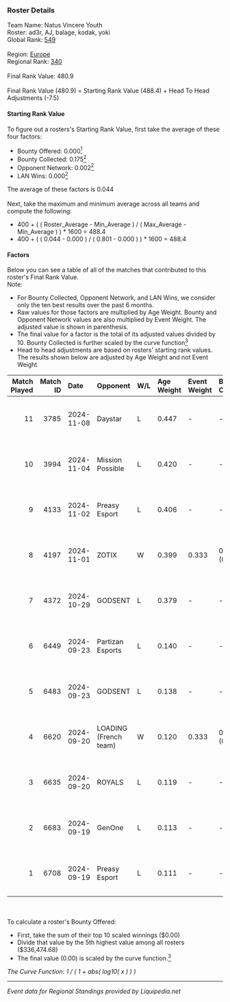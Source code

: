 ### Roster Details<br />
Team Name: Natus Vincere Youth<br />
Roster: ad3r, AJ, balage, kodak, yoki<br />
Global Rank: [549](../standings_global.md)<br />
<br />
Region: [Europe]( ../standings_europe.md)<br />
Regional Rank: [340]( ../standings_europe.md)<br />
<br />
Final Rank Value:  480.9<br />
<br />
Final Rank Value (480.9) = Starting Rank Value (488.4) + Head To Head Adjustments (-7.5)<br />

#### Starting Rank Value<br />
To figure out a rosters's Starting Rank Value, first take the average of these four factors:<br />
- Bounty Offered: 0.000[<sup>1</sup>](#table2)
- Bounty Collected: 0.175[<sup>2</sup>](#table1)
- Opponent Network: 0.002[<sup>2</sup>](#table1)
- LAN Wins: 0.000[<sup>2</sup>](#table1)

The average of these factors is 0.044<br />
<br />
Next, take the maximum and minimum average across all teams and compute the following:<br />
- 400 + ( ( Roster_Average - Min_Average ) / ( Max_Average - Min_Average ) ) * 1600 = 488.4
- 400 + ( ( 0.044 - 0.000 ) / ( 0.801 - 0.000 ) ) * 1600 = 488.4


#### Factors<br />
Below you can see a table of all of the matches that contributed to this roster's Final Rank Value.<br />
Note:<br />

- For Bounty Collected, Opponent Network, and LAN Wins, we consider only the ten best results over the past 6 months.
- Raw values for those factors are multiplied by Age Weight. Bounty and Opponent Network values are also multiplied by Event Weight. The adjusted value is shown in parenthesis.
- The final value for a factor is the total of its adjusted values divided by 10. Bounty Collected is further scaled by the curve function[<sup>3</sup>](#curveFunction)
- Head to head adjustments are based on rosters' starting rank values. The results shown below are adjusted by Age Weight and not Event Weight
<span id="table1"></span><br />


| Match Played | Match ID | Date       | Opponent              | W/L | Age Weight | Event Weight | Bounty Collected | Opponent Network | LAN Wins  | H2H Adj. | Roster                        |
| -: | -: | :- | :- | :- | :- | :- | :- | :- | :- | -: | :- |
|           11 |     3785 | 2024-11-08 | Daystar               | L   | 0.447      | -            | -                | -                | -         |    -4.23 | ad3r, AJ, balage, kodak, yoki |
|           10 |     3994 | 2024-11-04 | Mission Possible      | L   | 0.420      | -            | -                | -                | -         |    -5.47 | ad3r, AJ, balage, kodak, yoki |
|            9 |     4133 | 2024-11-02 | Preasy Esport         | L   | 0.406      | -            | -                | -                | -         |    -2.07 | ad3r, AJ, balage, kodak, Yoki |
|            8 |     4197 | 2024-11-01 | ZOTIX                 | W   | 0.399      | 0.333        | 0.001 (0.000)    | 0.148 (0.020)    | 0 (0.000) |     8.62 | ad3r, AJ, balage, kodak, Yoki |
|            7 |     4372 | 2024-10-29 | GODSENT               | L   | 0.379      | -            | -                | -                | -         |    -3.16 | ad3r, AJ, balage, kodak, Yoki |
|            6 |     6449 | 2024-09-23 | Partizan Esports      | L   | 0.140      | -            | -                | -                | -         |    -0.14 | ad3r, AJ, Balage, kodak, Yoki |
|            5 |     6483 | 2024-09-23 | GODSENT               | L   | 0.138      | -            | -                | -                | -         |    -1.17 | ad3r, AJ, Balage, kodak, Yoki |
|            4 |     6620 | 2024-09-20 | LOADING (French team) | W   | 0.120      | 0.333        | 0.000 (0.000)    | 0.023 (0.001)    | 0 (0.000) |     2.04 | ad3r, AJ, Balage, kodak, Yoki |
|            3 |     6635 | 2024-09-20 | ROYALS                | L   | 0.119      | -            | -                | -                | -         |    -0.94 | ad3r, AJ, Balage, kodak, Yoki |
|            2 |     6683 | 2024-09-19 | GenOne                | L   | 0.113      | -            | -                | -                | -         |    -0.46 | ad3r, AJ, Balage, kodak, Yoki |
|            1 |     6708 | 2024-09-19 | Preasy Esport         | L   | 0.111      | -            | -                | -                | -         |    -0.51 | ad3r, AJ, Balage, kodak, Yoki |

<br />
<span id="table2"></span><br />
To calculate a roster's Bounty Offered:<br />

- First, take the sum of their top 10 scaled winnings ($0.00)
- Divide that value by the 5th highest value among all rosters ($336,474.68)
- The final value (0.00) is scaled by the curve function.[<sup>3</sup>](#curveFunction)

<span id="curveFunction"></span>_The Curve Function: 1 / ( 1 + abs( log10( x ) ) )_<br />

---
_Event data for Regional Standings provided by Liquipedia.net_<br />
